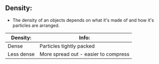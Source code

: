 ## Density:  

* The density of an objects depends on what it's made of and how it's particles are arranged. 

| Density:      | Info: |
| ----------- | ----------- |
| Dense      | Particles tightly packed       |
| Less dense   | More spread out - easier to compress        |

